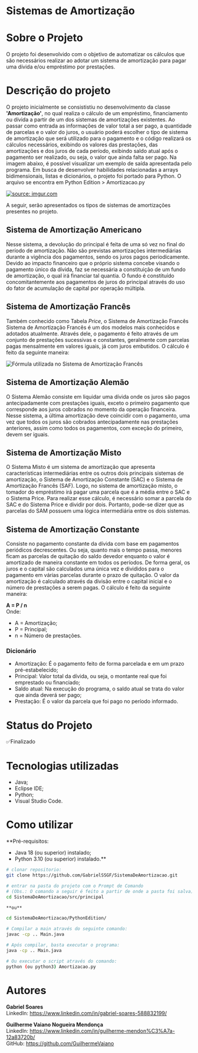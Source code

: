 # Sistemas de Amortização

# Sobre o Projeto
O projeto foi desenvolvido com o objetivo de automatizar os cálculos que são necessários realizar ao adotar um sistema de amortização para pagar uma dívida e/ou empréstimo por prestações.

# **Descrição do projeto**
O projeto inicialmente se consististiu no desenvolvimento da classe **'Amortização'**, no qual realiza o cálculo de um empréstimo, financiamento ou dívida a partir de um dos sistemas de amortizações existentes. Ao passar como entrada as informações de valor total a ser pago, a quantidade de parcelas e o valor do juros, o usuário poderá escolher o tipo de sistema de amortização que será utilizado para o pagamento e o código realizará os cálculos necessários, exibindo os valores das prestações, das amortizações e dos juros de cada período, exibindo saldo atual após o pagamento ser realizado, ou seja, o valor que ainda falta ser pago. Na imagem abaixo, é possível visualizar um exemplo de saída apresentada pelo programa.
Em busca de desenvolver habilidades relacionadas a arrays bidimensionais, listas e dicionários, o projeto foi portado para Python. O arquivo se encontra em Python Edition > Amortizacao.py

<a href="https://imgur.com/zIj4Egq"><img src="https://i.imgur.com/zIj4Egq.png" title="source: imgur.com" align="middle"/></a>

A seguir, serão apresentados os tipos de sistemas de amortizações presentes no projeto.

## **Sistema de Amortização Americano**
Nesse sistema, a devolução do principal é feita de uma só vez no final do período de amortização. Não são previstas amortizações intermediárias durante a vigência dos pagamentos, sendo os juros pagos periodicamente. Devido ao impacto financeiro que o próprio sistema concebe visando o pagamento único da dívida, faz se necessária a constituição de um fundo de amortização, o qual irá financiar tal quantia. O fundo é constituído concomitantemente aos pagamentos de juros do principal através do uso do fator de acumulação de capital por operação múltipla.
  
  

## **Sistema de Amortização Francês**
Também conhecido como Tabela *Price*, o Sistema de Amortização Francês Sistema de Amortização Francês é um dos modelos mais conhecidos e adotados atualmente. Através dele, o pagamento é feito através de um conjunto de prestações sucessivas e constantes, geralmente com parcelas pagas mensalmente em valores iguais, já com juros embutidos. O cálculo é feito da seguinte maneira:

![](https://www.maxieduca.com.br/blog/wp-content/uploads/2018/03/resposta-da-quest%C3%A3o-02.jpg "Fórmula utilizada no Sistema de Amortização Francês")


## **Sistema de Amortização Alemão**
O Sistema Alemão consiste em liquidar uma dívida onde os juros são pagos antecipadamente com prestações iguais, exceto o primeiro pagamento que corresponde aos juros cobrados no momento da operação financeira.
Nesse sistema, a última amortização deve coincidir com o pagamento, uma vez que todos os juros são cobrados antecipadamente nas prestações anteriores, assim como todos os pagamentos, com exceção do primeiro, devem ser iguais. 

## **Sistema de Amortização Misto**
O Sistema Misto é um sistema de amortização  que apresenta características intermediárias entre os outros dois principais sistemas de amortização, o Sistema de Amortização Constante (SAC) e o Sistema de Amortização Francês (SAF).
Logo, no sistema de amortização misto, o tomador do empréstimo irá pagar uma parcela que é a média entre o SAC e o Sistema Price. Para realizar esse cálculo, é necessário somar a parcela do SAC e do Sistema Price e dividir por dois. Portanto, pode-se dizer que as parcelas do SAM possuem uma lógica intermediária entre os dois sistemas.

## **Sistema de Amortização Constante**
Consiste no pagamento constante da dívida com base em pagamentos periódicos decrescentes. Ou seja, quanto mais o tempo passa, menores ficam as parcelas de quitação do saldo devedor enquanto o valor é amortizado de maneira constante em todos os períodos.
De forma geral, os juros e o capital são calculados uma única vez e divididos para o pagamento em várias parcelas durante o prazo de quitação. O valor da amortização é calculado através da divisão entre o capital inicial e o número de prestações a serem pagas. O cálculo é feito da seguinte maneira: 
 
**A = P / n**  
Onde:  
- A = Amortização;  
- P = Principal;  
- n = Número de prestações.  

### **Dicionário**

- Amortização: É o pagamento feito de forma parcelada e em um prazo pré-estabelecido;  
- Principal: Valor total da dívida, ou seja, o montante real que foi emprestado ou financiado;  
- Saldo atual: Na execução do programa, o saldo atual se trata do valor que ainda deverá ser pago;
- Prestação: É o valor da parcela que foi pago no período informado.   

# **Status do Projeto**  
✅Finalizado


# **Tecnologias utilizadas**
- Java;  
- Eclipse IDE;
- Python;
- Visual Studio Code.

# **Como utilizar**
**Pré-requisitos: 
- Java 18 (ou superior) instalado;
- Python 3.10 (ou superior) instalado.**  

```bash
# clonar repositorio:
git clone https://github.com/GabrielSSGF/SistemaDeAmortizacao.git

# entrar na pasta do projeto com o Prompt de Comando 
# (Obs.: O comando a seguir é feito a partir de onde a pasta foi salva)
cd SistemaDeAmortizacao/src/principal

**ou**

cd SistemaDeAmortizacao/PythonEdition/

# Compilar a main através do seguinte comando:
javac -cp .. Main.java

# Após compilar, basta executar o programa:
java -cp .. Main.java

# Ou executar o script através do comando:
python (ou python3) Amortizacao.py

```
# Autores

**Gabriel Soares**  
LinkedIn: https://www.linkedin.com/in/gabriel-soares-588832199/

**Guilherme Vaiano Nogueira Mendonça**  
LinkedIn: https://www.linkedin.com/in/guilherme-mendon%C3%A7a-12a83720b/  
GitHub: https://github.com/GuilhermeVaiano
